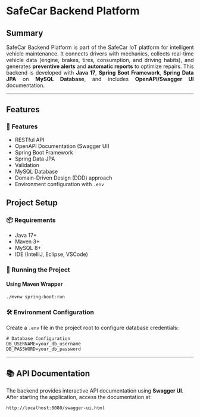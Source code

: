 <h1>SafeCar Backend Platform</h1>

## Summary
<p align="justify">
SafeCar Backend Platform is part of the SafeCar IoT platform for intelligent vehicle maintenance. It connects drivers with mechanics, collects real-time vehicle data (engine, brakes, tires, consumption, and driving habits), and generates <b>preventive alerts</b> and <b>automatic reports</b> to optimize repairs. This backend is developed with <b>Java 17</b>, <b>Spring Boot Framework</b>, <b>Spring Data JPA</b> on <b>MySQL Database</b>, and includes <b>OpenAPI/Swagger UI</b> documentation.
</p>

---

## Features

### 🚀 Features

- RESTful API
- OpenAPI Documentation (Swagger UI)
- Spring Boot Framework
- Spring Data JPA
- Validation
- MySQL Database
- Domain-Driven Design (DDD) approach
- Environment configuration with `.env`

## Project Setup

### 📦 Requirements
* Java 17+
* Maven 3+
* MySQL 8+
* IDE (IntelliJ, Eclipse, VSCode)

### 🏁 Running the Project

#### Using Maven Wrapper
```bash
./mvnw spring-boot:run
```

### 🛠️ Environment Configuration
Create a `.env` file in the project root to configure database credentials:

```env
# Database Configuration
DB_USERNAME=your_db_username
DB_PASSWORD=your_db_password
```

---

## 📚 API Documentation

The backend provides interactive API documentation using **Swagger UI**. After starting the application, access the documentation at:

```
http://localhost:8080/swagger-ui.html
```